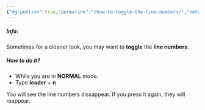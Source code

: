 ```yaml
---
{"dg-publish":true,"permalink":"/how-to-toggle-the-line-numbers/","noteIcon":""}
---
```


##### Info:
Sometimes for a cleaner look, you may want to **toggle** the **line numbers**.

##### How to do it?
- While you are in **NORMAL** mode.
- Type **leader** + **n** 

You will see the line numbers dissappear. If you press it again, they will reappear. 